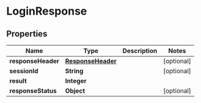
# LoginResponse

## Properties
Name | Type | Description | Notes
------------ | ------------- | ------------- | -------------
**responseHeader** | [**ResponseHeader**](ResponseHeader.md) |  |  [optional]
**sessionId** | **String** |  |  [optional]
**result** | **Integer** |  | 
**responseStatus** | **Object** |  |  [optional]



